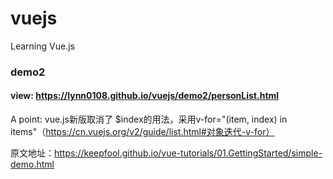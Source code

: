 # vuejs
Learning Vue.js

### demo2

#### view: https://lynn0108.github.io/vuejs/demo2/personList.html

A point: vue.js新版取消了 $index的用法，采用v-for="(item, index) in items"（https://cn.vuejs.org/v2/guide/list.html#对象迭代-v-for）

原文地址：https://keepfool.github.io/vue-tutorials/01.GettingStarted/simple-demo.html
